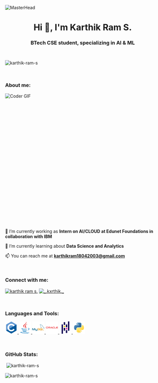 ![MasterHead](https://s4.ezgif.com/tmp/ezgif-4-12f2f0163b.gif)


<h1 align="center">Hi 👋, I'm Karthik Ram S.</h1>
<h3 align="center">BTech CSE student, specializing in AI & ML</h3>

<br />

<p align="left"> <img width="200" src="https://komarev.com/ghpvc/?username=karthik-ram-s&label=Profile%20views&color=0e75b6&style=flat" alt="karthik-ram-s" /> </p>


<br />
<h3 align="left">About me:</h3>
<img align="right" src="https://cdn.dribbble.com/users/2131993/screenshots/4948736/thoughtworks-gif_dribbble.gif" alt="Coder GIF" width="510" height="440">

 🔭 I’m currently working as **Intern on AI/CLOUD at Edunet Foundations in collaboration with IBM**

 🌱 I’m currently learning about **Data Science and Analytics**

📫 You can reach me at **karthikram18042003@gmail.com**

<br />

<h3 align="left">Connect with me:</h3>
<p align="left">
<a href="https://linkedin.com/in/karthik ram s." target="blank"><img align="center" src="https://raw.githubusercontent.com/rahuldkjain/github-profile-readme-generator/master/src/images/icons/Social/linked-in-alt.svg" alt="karthik ram s." height="30" width="40" /></a>
<a href="https://instagram.com/_.kxrthik._" target="blank"><img align="center" src="https://raw.githubusercontent.com/rahuldkjain/github-profile-readme-generator/master/src/images/icons/Social/instagram.svg" alt="_.kxrthik._" height="30" width="40" /></a>
</p>
<br />

<h3 align="left">Languages and Tools:</h3>
<p align="left"> <a href="https://www.cprogramming.com/" target="_blank" rel="noreferrer"> <img src="https://raw.githubusercontent.com/devicons/devicon/master/icons/c/c-original.svg" alt="c" width="40" height="40"/> </a> <a href="https://www.java.com" target="_blank" rel="noreferrer"> <img src="https://raw.githubusercontent.com/devicons/devicon/master/icons/java/java-original.svg" alt="java" width="40" height="40"/> </a> <a href="https://www.mysql.com/" target="_blank" rel="noreferrer"> <img src="https://raw.githubusercontent.com/devicons/devicon/master/icons/mysql/mysql-original-wordmark.svg" alt="mysql" width="40" height="40"/> </a> <a href="https://www.oracle.com/" target="_blank" rel="noreferrer"> <img src="https://raw.githubusercontent.com/devicons/devicon/master/icons/oracle/oracle-original.svg" alt="oracle" width="40" height="40"/> </a> <a href="https://pandas.pydata.org/" target="_blank" rel="noreferrer"> <img src="https://raw.githubusercontent.com/devicons/devicon/2ae2a900d2f041da66e950e4d48052658d850630/icons/pandas/pandas-original.svg" alt="pandas" width="40" height="40"/> </a> <a href="https://www.python.org" target="_blank" rel="noreferrer"> <img src="https://raw.githubusercontent.com/devicons/devicon/master/icons/python/python-original.svg" alt="python" width="40" height="40"/> </a> </p>
<br />


<h3 align="left">GitHub Stats:</h3>

<p>&nbsp;<img align="center" src="https://github-readme-stats.vercel.app/api?username=karthik-ram-s&show_icons=true&locale=en&layout=compact&theme=tokyonight" alt="karthik-ram-s" /></p>

<p><img align="center" src="https://github-readme-streak-stats.herokuapp.com/?user=karthik-ram-s&layout=compact&theme=tokyonight" alt="karthik-ram-s" /></p>

